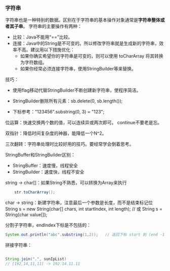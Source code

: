### 字符串
字符串也是一种特别的数据。区别在于字符串的基本操作对象通常是**字符串整体或者其子串**。
字符串的主要操作有两种：
- 比较：Java不能用“==”比较。
- 连接：Java中的String是不可变的。所以修改字符串就是生成新的字符串，效率不高。建议用以下措施优化：
    - 如果你确实希望你的字符串是可变的，则可以使用 toCharArray 将其转换为字符数组。
    - 如果你经常必须连接字符串，使用StringBuilder等来替换。
    
技巧：
- 使用flag移动代替StringBuilder不断创建新字符串，使程序简洁。
    
- StringBuilder删除所有元素：sb.delete(0, sb.length());
- 下标参考："123456".substring(0, 3) = "123";

位运算：快速交换两个数的值，可以连续异或两次即可。
continue不要老是忘。

双指针：降低时间复杂度的神器，能降低一个N^2。

三次翻转：字符串处理时比较好用的技巧。要经常学会倒着思考。

StringBuffer和StringBuilder区别：
- StringBuffer：速度慢，线程安全
- StringBuilder：速度快，线程不安全

string -> char[]：如果String不熟悉，可以转换为Array来执行
```java
    str.toCharArray();
```

char -> string：新建字符串，注意最后一个参数是长度，而不是结束标记位
String s = new String(char[] chars, int startIndex, int length);
// 或
String s = String(char value[]);

分割子字符串，endIndex下标是不包括的：
```java
System.out.println("abc".substring(1,2));   // 返回下标 start 到 (end -1)。结果：b
```

拼接字符串：
```java

String.join(".", sunIpList)
// [192,14,11,11] -> 192.14.11.11
```



